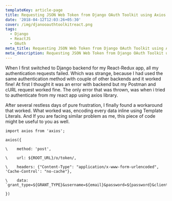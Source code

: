 ```yaml
---
templateKey: article-page
title: Requesting JSON Web Token from Django OAuth Toolkit using Axios
date: '2018-04-12T12:03:26+05:30'
cover: /img/djanooauthtoolkitreact.png
tags:
  - Django
  - ReactJS
  - OAuth
meta_title: Requesting JSON Web Token from Django OAuth Toolkit using Axios
meta_description: Requesting JSON Web Token from Django OAuth Toolkit using Axios
---
```

When I first switched to Django backend for my React-Redux app, all my authentication requests failed. Which was strange, because I had used the same authentication method with couple of other backends and it worked fine! At first I thought it was an error with backend but my Postman and cURL request worked fine. The only error that was thrown, was when i tried to authenticate from my react app using axios library.

After several restless days of pure frustration, I finally found a workaround that worked. What worked was, encoding every data inline using Template Literals. And If you are facing similar problem as me, this piece of code might be useful to you as well.

```
import axios from 'axios';
```

```
axios({
```

```
\    method: 'post',
```

```
\    url: ${ROOT_URL}/o/token/,
```

```
\    headers: {"Content-Type": "application/x-www-form-urlencoded", 'Cache-Control': "no-cache"},
```

```
\    data: `grant_type=${GRANT_TYPE}&username=${email}&password=${password}&client_id=${CLIENT_ID}&client_secret=${CLIENT_SECRET}`
```

```
})
```
